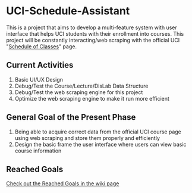 # UCI-Schedule-Assistant
This is a project that aims to develop a multi-feature system with user interface that helps UCI students with their enrollment into courses. This project will be constantly interacting/web scraping with the official UCI "[Schedule of Classes](https://www.reg.uci.edu/perl/WebSoc)" page.

## Current Activities
1. Basic UI/UX Design
2. Debug/Test the Course/Lecture/DisLab Data Structure
3. Debug/Test the web scraping engine for this project
4. Optimize the web scraping engine to make it run more efficient

## General Goal of the Present Phase
1. Being able to acquire correct data from the official UCI course page using web scraping and store them properly and efficiently
2. Design the basic frame the user interface where users can view basic course information

## Reached Goals
[Check out the Reached Goals in the wiki page](https://github.com/JiJiU33C43I/UCI-Schedule-Assistant/wiki/Reached-Goals)
